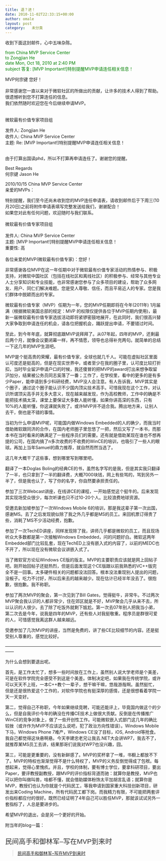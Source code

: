 ```yaml
---
title: 退？进！
date: 2010-11-02T22:33:15+00:00
author: omale
layout: post
category:   未分类  
---
```

收到下面这封邮件，心中五味杂陈。

<span style="color:#008000;">from    China MVP Service Center<br /> to    Zongjian He<br /> date    Mon, Oct 18, 2010 at 2:40 PM<br /> subject    答复: [MVP Important!]特别提醒MVP申请连任相关信息！</p> 

<p>
  MVP何宗键 您好！<br />  <br /> 非常感谢您一直以来对于微软社区的所做出的贡献，让许多的技术人得到了帮助。很遗憾听到您不打算连任的信息。<br /> 我们依然随时欢迎您在今后继续申请MVP。<br />  <br />  <br /> 微软最有价值专家项目组
</p>

<p>
  发件人: Zongjian He<br /> 收件人: China MVP Service Center<br /> 主题: Re: [MVP Important!]特别提醒MVP申请连任相关信息！
</p>

<p>
   <br /> 由于打算出国读phd，所以不打算再申请连任了。谢谢您的提醒。
</p>

<p>
  Best Regards <br /> 何宗键 Jason He
</p>

<p>
  2010/10/15 China MVP Service Center<br /> 亲爱的MVPs：
</p>

<p>
  特别提醒，我们至今还尚未收到您的MVP连任申请表，请收到邮件后于下周三(10月20日)之前将附件申请表填写完整发送给我们，谢谢配合！<br /> 如果您对此有任何问题，欢迎随时与我们联系。<br />  <br /> 微软最有价值专家项目组<br />  <br /> 发件人: China MVP Service Center <br /> 主题: [MVP Important!]特别提醒MVP申请连任相关信息！<br /> 重要性: 高<br />  <br /> 各位亲爱的MVP(微软最有价值专家)：您好！
</p>

<p>
            非常感谢各位MVP在这一年任期中对于微软最有价值专家活动的热情参与、积极支持，对微软中国社区（包括在线社区和离线社区）的积极参与、经常与其他专业人士分享知识和专业技能，也非常感谢您参与了众多项目的建设，帮助了众多网友、用户、同仁们解决难题。您是受人尊敬、信任，而且平易近人的专家。您是我们群体中脱颖而出的专家。
</p>

<p>
           微软最有价值专家（MVP）任期为一年，您的MVP任期即将在今年(2011年) 1月届满（根据微软美国总部的规定：MVP 的权限仅提供各位于MVP任期内使用)，最新一届微软最有价值专家选拔活动即将紧锣密鼓地展开，在此同时，我们很高兴替大家争取到申请连任的机会，请各位把握机会，踊跃提出申请，不要错过时间。 </span>
</p>

<p>
   
</p>

<p>
  至此，到今年年底，就算彻底跟MVP说拜拜了。从07年起，四年的MVP，还剩最后两个月，就像会议要闭幕一样，再不情愿，领导也总得补充两句。就简单的总结一下这几年的MVP生涯吧。
</p>

<p>
  MVP是个挺高贵的荣耀，最有价值专家，全球也就几千人。可能在虚拟社区里面认可度还是挺高的，但是在现实世界中，或者至少在我的圈子里，认可度比较打折扣，当时毕业留沪申请户口的时候，我还傻冒的把MVP的award打出来想争取留沪加分，结果被公务员同志奚落了一番；工作了，在学校里，看中的更多的是有多少Paper，能申请到多少科研经费，MVP没人会注意。有人告诉我，MVP其实是个圈子，通过这个圈子能认识不少国内顶尖技术高手。可惜我现在这个工作，对认识所谓顶尖高手并无多大意义，现在越来越发现，作为高校教师，工作中的确是不能把技术搞太深，课堂上要保证大多数人能听懂，如果你讲高深的东西，只有10%的人能听懂，你这课就失败了。或许MVP并不适合我。腾出地方来，让别人去干，倒也是不错的事情。
</p>

<p>
  当初为什么申请MVP呢，可能国内做Windows Embedded的人的确少，而我当时借助微软跟同济的合作，在国内老师圈子里忽悠了一把，然后又写了一本书，而那本书在当时看来的确满足了一些程序员们的需要。还有就是借助某现在谁也不想再提的公司，在国内搞了n多次收费的不收费的WinCE的培训，也吸引了一些人的眼球。再加上当年Samuel的鼎力推荐，就自然而然当选了。
</p>

<p>
  这几年大概干了这些事，想到哪里写到哪里吧。
</p>

<p>
  翻译了一本Doglas Boling的经典CE的书，虽然名字写的是我，但是其实我只翻译了一半，也只拿到了一半的翻译费，大概7000块钱，网上有些骂的，骂到另外一半了，但是我也认了，写了你的名字，你自然要承担责任的。
</p>

<p>
  参加了三次Webcast讲座，在线讲CE的课程，一开始感觉这个挺牛的。后来发现其实现场受众很少，每次听课也只不过10-20个人。比较浪费地球资源。
</p>

<p>
  受邀去新加坡参加了一次Windows Mobile 6的培训，那是我这辈子第一次出国，感谢MS。去了之后发现貌似除了我之外几乎都是MS的员工。来回机票订得贵了些，消耗了MS不少活动经费，抱歉。
</p>

<p>
  参加了一次TechED讲座，同样发现除了我，讲师几乎都是微软的员工，而且现场听众大多数都是第一次接触Windows Embedded，问的问题好白。微软这两年Embedded部门比较乱套，现在TechED上没有嵌入式的内容了，以前的MEDC也不开了，所以现在没有微软会议讲嵌入式了。
</p>

<p>
  当了微软官方论坛Windows CE版的版主。MVP的主要职责应该就是网上回帖子吧。刚开始回帖子还挺热烈，但是后面发现这个CE版跟以前我熟悉的VC++版完全不是一回事。太多硬件相关的问题都没法回答。根本没法重现别人提出的问题，没板子。吃力不讨好，所以后来去的越来越少。现在估计已经半年没去了。很抱歉，很抱歉。我不称职。
</p>

<p>
  参加了两次MVP的聚会，第一次见到了Bill Gates，觉得挺牛，非常牛。不过两次MVP聚会我认识的人都非常少，住在郊区就是不好，MVP聚会几乎从来不去，所以认识的人很少。去了除了吃饭外就剩下尴尬。第一次去07年别人把我当小弟，第二次去是今年，说我是四年的MVP，还有些人对我挺敬重。程序员是群很可爱的人，可惜感觉我离这群人越来越远。
</p>

<p>
  受邀参加了几次MVP的讲座，当然是免费的，讲了些CE比较细节的内容。还是挺受别人尊重的，感觉比较好。
</p>

<p>
  &#8212;&#8212;&#8212;&#8212;&#8212;&#8212;&#8212;&#8212;&#8212;&#8212;&#8212;&#8212;&#8212;&#8212;&#8212;&#8212;&#8212;&#8212;&#8212;&#8212;&#8212;&#8212;&#8212;&#8212;&#8212;&#8212;&#8212;&#8212;&#8212;&#8212;&#8212;&#8212;&#8212;&#8212;&#8212;&#8212;&#8212;&#8212;
</p>

<p>
  为什么会想到要退出呢。
</p>

<p>
  首先，是工作太忙了，想多一些时间放在工作上，虽然别人说大学老师是个美差，可是在软件学院完全感受不到这是个美差。体制决定吧，如果我在传统学院，或许可以天天不上班，一本C++教个一辈子，想干嘛干嘛，悠哉游哉啊。虽然挺忙，但是还是很热爱这个工作的，对软件学院也有挺深厚的感情，还是很想看着学院一天一天变好。
</p>

<p>
  第二，觉得自己不称职，今年如果继续竞聘，可能还能评上，毕竟国内做这个的少么，但是自我评价今年的确没在传播CE技术上做很大贡献。反倒是在传播推广WinCE的竞争对象上，做了一些开创性工作。可能微软嵌入式部门这几年的确比较挫（或许作为MVP不应该这么说吧，犯了政治方向性错误）。Windows Mobile下马，Windows Phone 7难产，Windows CE没了目标，iOS, Android等抢食。我自己都觉得这块悬啊悬。今天李建忠老兄让我去.NET大会讲WP7，我去不了，就推荐某MS员工去讲，结果那哥们说我对WP7也没兴趣，囧。
</p>

<p>
  第三，可能是更重要的，没有新鲜感了。MVP的奖杯拿了一堆，书橱上都放不下了。MVP的特权也渐渐觉得不是什么特权了，MVP的义务反倒觉得成了包袱。每想起来，觉得心里愧疚。并且，学校的体制，要有博士学位，要拿科研项目，要出Paper，要评教授副教授，跟MVP的评价指标背道而驰：就算你是教授，MVP也可以把你叫做叫兽，啥都不懂，就会借助媒体粉饰太平加胡言乱语；就算你是MVP，教授们也认为你就是个代码民工，等我申请到国家重大科技创新项目，研发出来Coding Machine，所有代码民工都下岗。而我精力有限，不可能把两套评价指标都应付的很好。既然已经证明了4年自己可以胜任MVP，那就该试试另外一套指标了，人总是要进步的。
</p>

<p>
  希望MVP的退出，会是另一个更好的开始。
</p>

<p>
  附当年的blog一篇：
</p>

<p>
  <span style="color:#008000;"><br /> <span class="Apple-style-span" style="color: rgb(51, 51, 51); font-family: 'Trebuchet MS', Helvetica, Arial, Geneva, sans-serif; font-size: 22px; line-height: 26px; ">民间高手和御林军&ndash;写在MVP到来时</span></span>
</p>

<blockquote data-secret="R8kicDD7as" class="wp-embedded-content">
  <p>
    <a href="http://localhost/hezongjian/2007/01/01/%e6%b0%91%e9%97%b4%e9%ab%98%e6%89%8b%e5%92%8c%e5%be%a1%e6%9e%97%e5%86%9b-%e5%86%99%e5%9c%a8mvp%e5%88%b0%e6%9d%a5%e6%97%b6-2/">民间高手和御林军&#8211;写在MVP到来时</a>
  </p>
</blockquote>

<p>
</p>